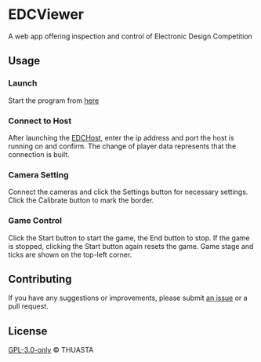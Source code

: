 # EDCViewer

A web app offering inspection and control of Electronic Design Competition

## Usage
### Launch
Start the program from [here](https://thuasta.github.io/EDCViewer/)

### Connect to Host
After launching the [EDCHost](https://github.com/THUASTA/EDCHost), enter the ip address and port the host is running on and confirm. The change of player data represents that the connection is built.

### Camera Setting
Connect the cameras and click the Settings button for necessary settings. Click the Calibrate button to mark the border.

### Game Control
Click the Start button to start the game, the End button to stop. If the game is stopped, clicking the Start button again resets the game. Game stage and ticks are shown on the top-left corner.

## Contributing

If you have any suggestions or improvements, please submit [an issue](https://github.com/THUASTA/EDCViewer/issues/new) or a pull request. 

## License

[GPL-3.0-only](LICENSE) © THUASTA
